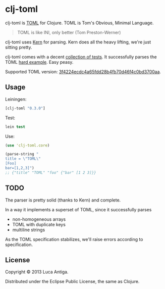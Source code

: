 # clj-toml

clj-toml is [TOML](https://github.com/mojombo/toml) for Clojure. TOML is Tom's Obvious, Minimal Language. 

> TOML is like INI, only better (Tom Preston-Werner)

clj-toml uses [Kern](https://github.com/blancas/kern) for parsing. Kern does all the heavy lifting, we're just sitting pretty.

clj-toml comes with a decent [collection of tests](https://github.com/lantiga/clj-toml/blob/master/test/clj_toml/core_test.clj). It successfully parses the TOML [hard example](https://github.com/mojombo/toml/blob/master/tests/hard_example.toml). Easy peasy.

Supported TOML version: [3f4224ecdc4a65fdd28b4fb70d46f4c0bd3700aa](https://github.com/mojombo/toml/tree/3f4224ecdc4a65fdd28b4fb70d46f4c0bd3700aa).

## Usage

Leiningen:

```clojure
[clj-toml "0.3.0"]
```

Test:

```clojure
lein test
```

Use:

```clojure
(use 'clj-toml.core)

(parse-string "
title = \"TOML\"
[Foo]
bar=[1,2,3]")
;; {"title" "TOML" "foo" {"bar" [1 2 3]}}
```

## TODO

The parser is pretty solid (thanks to Kern) and complete. 

In a way it implements a superset of TOML, since it successfully parses

* non-homogeneous arrays
* TOML with duplicate keys
* multiline strings

As the TOML specification stabilizes, we'll raise errors according to specification.

## License

Copyright © 2013 Luca Antiga.

Distributed under the Eclipse Public License, the same as Clojure.

